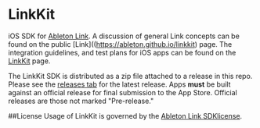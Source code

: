 LinkKit
=========

iOS SDK for [Ableton Link](https://ableton.com/link).
A discussion of general Link concepts can be found on the public
[Link]((https://ableton.github.io/linkkit) page.
The integration guidelines, and test plans for iOS apps can be found on the
[LinkKit](https://ableton.github.io/linkkit) page.

The LinkKit SDK is distributed as a zip file attached to a release in this repo. Please
see the [releases tab](https://github.com/Ableton/LinkKit/releases) for the latest
release. Apps **must** be built against an official release for final submission to the
App Store. Official releases are those not marked "Pre-release."

##License
Usage of LinkKit is governed by the [Ableton Link
SDKlicense](Ableton_Link_SDK_License_v2.0.pdf).
